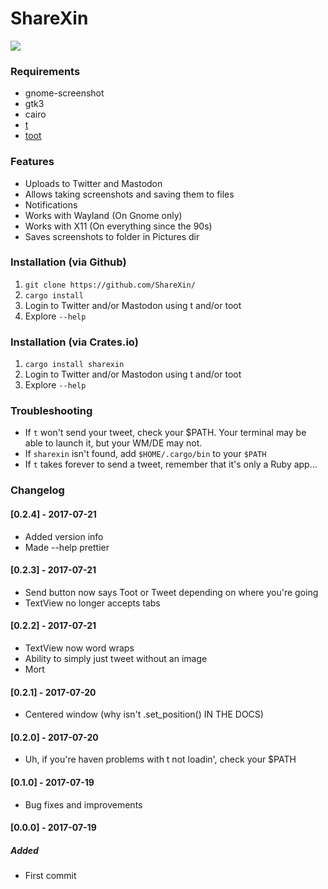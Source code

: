 # ShareXin  

![](https://raw.githubusercontent.com/thebitstick/ShareXin/master/ui.png)

### Requirements
* gnome-screenshot  
* gtk3  
* cairo  
* [t](https://github.com/sferik/t)  
* [toot](https://github.com/ihabunek/toot)  

### Features
* Uploads to Twitter and Mastodon  
* Allows taking screenshots and saving them to files  
* Notifications  
* Works with Wayland (On Gnome only)  
* Works with X11 (On everything since the 90s)  
* Saves screenshots to folder in Pictures dir

### Installation (via Github)
1. `git clone https://github.com/ShareXin/`
2. `cargo install`
3. Login to Twitter and/or Mastodon using t and/or toot
4. Explore `--help`

### Installation (via Crates.io)
1. `cargo install sharexin`
2. Login to Twitter and/or Mastodon using t and/or toot
3. Explore `--help`

### Troubleshooting
- If `t` won't send your tweet, check your $PATH. Your terminal may be able to launch it, but your WM/DE may not.
- If `sharexin` isn't found, add `$HOME/.cargo/bin` to your `$PATH`
- If `t` takes forever to send a tweet, remember that it's only a Ruby app...

### Changelog
#### [0.2.4] - 2017-07-21
- Added version info
- Made --help prettier

#### [0.2.3] - 2017-07-21
- Send button now says Toot or Tweet depending on where you're going
- TextView no longer accepts tabs

#### [0.2.2] - 2017-07-21
- TextView now word wraps
- Ability to simply just tweet without an image
- Mort

#### [0.2.1] - 2017-07-20
- Centered window (why isn't .set_position() IN THE DOCS)

#### [0.2.0] - 2017-07-20
- Uh, if you're haven problems with t not loadin', check your $PATH

#### [0.1.0] - 2017-07-19
- Bug fixes and improvements

#### [0.0.0] - 2017-07-19
##### Added
- First commit
